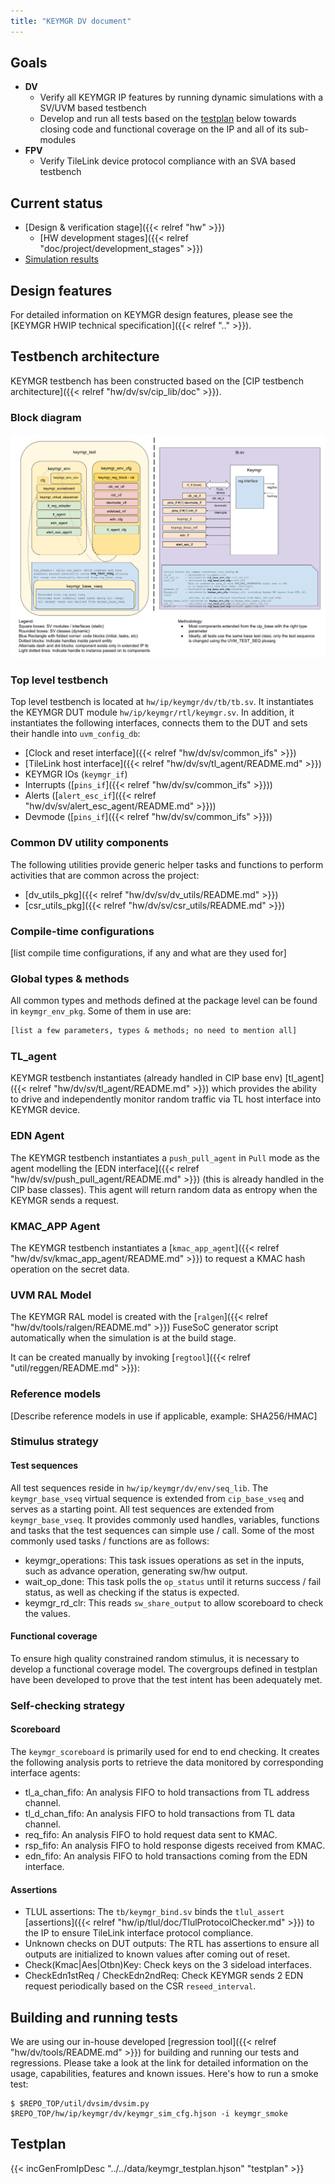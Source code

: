 ```yaml
---
title: "KEYMGR DV document"
---
```


## Goals
* **DV**
  * Verify all KEYMGR IP features by running dynamic simulations with a SV/UVM based testbench
  * Develop and run all tests based on the [testplan](#testplan) below towards closing code and functional coverage on the IP and all of its sub-modules
* **FPV**
  * Verify TileLink device protocol compliance with an SVA based testbench

## Current status
* [Design & verification stage]({{< relref "hw" >}})
  * [HW development stages]({{< relref "doc/project/development_stages" >}})
* [Simulation results](https://reports.opentitan.org/hw/ip/keymgr/dv/latest/results.html)

## Design features
For detailed information on KEYMGR design features, please see the [KEYMGR HWIP technical specification]({{< relref ".." >}}).

## Testbench architecture
KEYMGR testbench has been constructed based on the [CIP testbench architecture]({{< relref "hw/dv/sv/cip_lib/doc" >}}).

### Block diagram
![Block diagram](tb.svg)

### Top level testbench
Top level testbench is located at `hw/ip/keymgr/dv/tb/tb.sv`. It instantiates the KEYMGR DUT module `hw/ip/keymgr/rtl/keymgr.sv`.
In addition, it instantiates the following interfaces, connects them to the DUT and sets their handle into `uvm_config_db`:
* [Clock and reset interface]({{< relref "hw/dv/sv/common_ifs" >}})
* [TileLink host interface]({{< relref "hw/dv/sv/tl_agent/README.md" >}})
* KEYMGR IOs (`keymgr_if`)
* Interrupts ([`pins_if`]({{< relref "hw/dv/sv/common_ifs" >}}))
* Alerts ([`alert_esc_if`]({{< relref "hw/dv/sv/alert_esc_agent/README.md" >}}))
* Devmode ([`pins_if`]({{< relref "hw/dv/sv/common_ifs" >}}))

### Common DV utility components
The following utilities provide generic helper tasks and functions to perform activities that are common across the project:
* [dv_utils_pkg]({{< relref "hw/dv/sv/dv_utils/README.md" >}})
* [csr_utils_pkg]({{< relref "hw/dv/sv/csr_utils/README.md" >}})

### Compile-time configurations
[list compile time configurations, if any and what are they used for]

### Global types & methods
All common types and methods defined at the package level can be found in
`keymgr_env_pkg`. Some of them in use are:
```systemverilog
[list a few parameters, types & methods; no need to mention all]
```
### TL_agent
KEYMGR testbench instantiates (already handled in CIP base env) [tl_agent]({{< relref "hw/dv/sv/tl_agent/README.md" >}})
which provides the ability to drive and independently monitor random traffic via
TL host interface into KEYMGR device.

### EDN Agent
The KEYMGR testbench instantiates a `push_pull_agent` in `Pull` mode as the agent modelling the [EDN interface]({{< relref "hw/dv/sv/push_pull_agent/README.md" >}}) (this is already handled in the CIP base classes).
This agent will return random data as entropy when the KEYMGR sends a request.

### KMAC_APP Agent
The KEYMGR testbench instantiates a [`kmac_app_agent`]({{< relref "hw/dv/sv/kmac_app_agent/README.md" >}}) to request a KMAC hash operation on the secret data.

### UVM RAL Model
The KEYMGR RAL model is created with the [`ralgen`]({{< relref "hw/dv/tools/ralgen/README.md" >}}) FuseSoC generator script automatically when the simulation is at the build stage.

It can be created manually by invoking [`regtool`]({{< relref "util/reggen/README.md" >}}):

### Reference models
[Describe reference models in use if applicable, example: SHA256/HMAC]

### Stimulus strategy
#### Test sequences
All test sequences reside in `hw/ip/keymgr/dv/env/seq_lib`.
The `keymgr_base_vseq` virtual sequence is extended from `cip_base_vseq` and serves as a starting point.
All test sequences are extended from `keymgr_base_vseq`.
It provides commonly used handles, variables, functions and tasks that the test sequences can simple use / call.
Some of the most commonly used tasks / functions are as follows:
* keymgr_operations: This task issues operations as set in the inputs, such as advance operation, generating sw/hw output.
* wait_op_done: This task polls the `op_status` until it returns success / fail status, as well as checking if the status is expected.
* keymgr_rd_clr: This reads `sw_share_output` to allow scoreboard to check the values.

#### Functional coverage
To ensure high quality constrained random stimulus, it is necessary to develop a functional coverage model.
The covergroups defined in testplan have been developed to prove that the test intent has been adequately met.

### Self-checking strategy
#### Scoreboard
The `keymgr_scoreboard` is primarily used for end to end checking.
It creates the following analysis ports to retrieve the data monitored by corresponding interface agents:
* tl_a_chan_fifo: An analysis FIFO to hold transactions from TL address channel.
* tl_d_chan_fifo: An analysis FIFO to hold transactions from TL data channel.
* req_fifo: An analysis FIFO to hold request data sent to KMAC.
* rsp_fifo: An analysis FIFO to hold response digests received from KMAC.
* edn_fifo: An analysis FIFO to hold transactions coming from the EDN interface.

#### Assertions
* TLUL assertions: The `tb/keymgr_bind.sv` binds the `tlul_assert` [assertions]({{< relref "hw/ip/tlul/doc/TlulProtocolChecker.md" >}}) to the IP to ensure TileLink interface protocol compliance.
* Unknown checks on DUT outputs: The RTL has assertions to ensure all outputs are initialized to known values after coming out of reset.
* Check(Kmac|Aes|Otbn)Key: Check keys on the 3 sideload interfaces.
* CheckEdn1stReq / CheckEdn2ndReq: Check KEYMGR sends 2 EDN request periodically based on the CSR `reseed_interval`.

## Building and running tests
We are using our in-house developed [regression tool]({{< relref "hw/dv/tools/README.md" >}}) for building and running our tests and regressions.
Please take a look at the link for detailed information on the usage, capabilities, features and known issues.
Here's how to run a smoke test:
```console
$ $REPO_TOP/util/dvsim/dvsim.py $REPO_TOP/hw/ip/keymgr/dv/keymgr_sim_cfg.hjson -i keymgr_smoke
```

## Testplan
{{< incGenFromIpDesc "../../data/keymgr_testplan.hjson" "testplan" >}}
